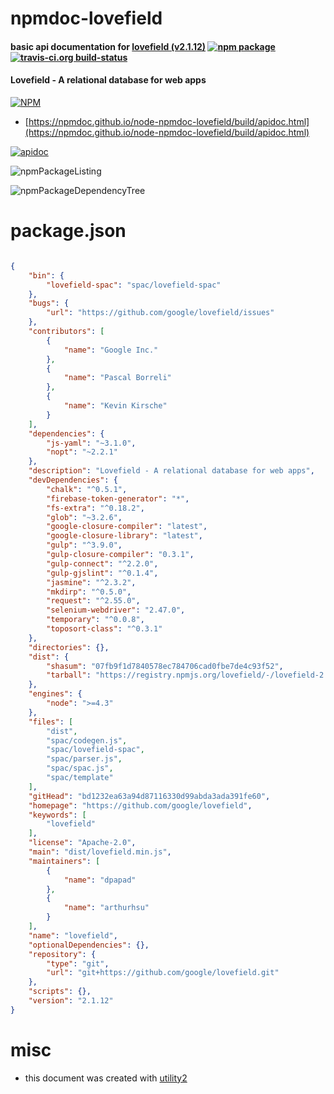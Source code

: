 # npmdoc-lovefield

#### basic api documentation for  [lovefield (v2.1.12)](https://github.com/google/lovefield)  [![npm package](https://img.shields.io/npm/v/npmdoc-lovefield.svg?style=flat-square)](https://www.npmjs.org/package/npmdoc-lovefield) [![travis-ci.org build-status](https://api.travis-ci.org/npmdoc/node-npmdoc-lovefield.svg)](https://travis-ci.org/npmdoc/node-npmdoc-lovefield)

#### Lovefield - A relational database for web apps

[![NPM](https://nodei.co/npm/lovefield.png?downloads=true&downloadRank=true&stars=true)](https://www.npmjs.com/package/lovefield)

- [https://npmdoc.github.io/node-npmdoc-lovefield/build/apidoc.html](https://npmdoc.github.io/node-npmdoc-lovefield/build/apidoc.html)

[![apidoc](https://npmdoc.github.io/node-npmdoc-lovefield/build/screenCapture.buildCi.browser.%252Ftmp%252Fbuild%252Fapidoc.html.png)](https://npmdoc.github.io/node-npmdoc-lovefield/build/apidoc.html)

![npmPackageListing](https://npmdoc.github.io/node-npmdoc-lovefield/build/screenCapture.npmPackageListing.svg)

![npmPackageDependencyTree](https://npmdoc.github.io/node-npmdoc-lovefield/build/screenCapture.npmPackageDependencyTree.svg)



# package.json

```json

{
    "bin": {
        "lovefield-spac": "spac/lovefield-spac"
    },
    "bugs": {
        "url": "https://github.com/google/lovefield/issues"
    },
    "contributors": [
        {
            "name": "Google Inc."
        },
        {
            "name": "Pascal Borreli"
        },
        {
            "name": "Kevin Kirsche"
        }
    ],
    "dependencies": {
        "js-yaml": "~3.1.0",
        "nopt": "~2.2.1"
    },
    "description": "Lovefield - A relational database for web apps",
    "devDependencies": {
        "chalk": "^0.5.1",
        "firebase-token-generator": "*",
        "fs-extra": "^0.18.2",
        "glob": "~3.2.6",
        "google-closure-compiler": "latest",
        "google-closure-library": "latest",
        "gulp": "^3.9.0",
        "gulp-closure-compiler": "0.3.1",
        "gulp-connect": "^2.2.0",
        "gulp-gjslint": "^0.1.4",
        "jasmine": "^2.3.2",
        "mkdirp": "^0.5.0",
        "request": "^2.55.0",
        "selenium-webdriver": "2.47.0",
        "temporary": "^0.0.8",
        "toposort-class": "^0.3.1"
    },
    "directories": {},
    "dist": {
        "shasum": "07fb9f1d7840578ec784706cad0fbe7de4c93f52",
        "tarball": "https://registry.npmjs.org/lovefield/-/lovefield-2.1.12.tgz"
    },
    "engines": {
        "node": ">=4.3"
    },
    "files": [
        "dist",
        "spac/codegen.js",
        "spac/lovefield-spac",
        "spac/parser.js",
        "spac/spac.js",
        "spac/template"
    ],
    "gitHead": "bd1232ea63a94d87116330d99abda3ada391fe60",
    "homepage": "https://github.com/google/lovefield",
    "keywords": [
        "lovefield"
    ],
    "license": "Apache-2.0",
    "main": "dist/lovefield.min.js",
    "maintainers": [
        {
            "name": "dpapad"
        },
        {
            "name": "arthurhsu"
        }
    ],
    "name": "lovefield",
    "optionalDependencies": {},
    "repository": {
        "type": "git",
        "url": "git+https://github.com/google/lovefield.git"
    },
    "scripts": {},
    "version": "2.1.12"
}
```



# misc
- this document was created with [utility2](https://github.com/kaizhu256/node-utility2)
